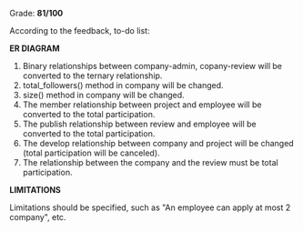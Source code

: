 Grade: **81/100**

According to the feedback, to-do list:

**ER DIAGRAM**
1) Binary relationships between company-admin, copany-review will be converted to the ternary relationship.
2) total_followers() method in company will be changed.
3) size() method in company will be changed.
4) The member relationship between project and employee will be converted to the total participation.
5) The publish relationship between review and employee will be converted to the total participation.
6) The develop relationship between company and project will be changed (total participation will be canceled).
7) The relationship between the company and the review must be total participation.


**LIMITATIONS**

Limitations should be specified, such as "An employee can apply at most 2 company", etc.

